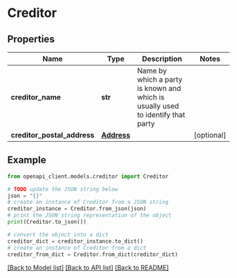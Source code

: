 # Creditor


## Properties

Name | Type | Description | Notes
------------ | ------------- | ------------- | -------------
**creditor_name** | **str** | Name by which a party is known and which is usually used to identify that party | 
**creditor_postal_address** | [**Address**](Address.md) |  | [optional] 

## Example

```python
from openapi_client.models.creditor import Creditor

# TODO update the JSON string below
json = "{}"
# create an instance of Creditor from a JSON string
creditor_instance = Creditor.from_json(json)
# print the JSON string representation of the object
print(Creditor.to_json())

# convert the object into a dict
creditor_dict = creditor_instance.to_dict()
# create an instance of Creditor from a dict
creditor_from_dict = Creditor.from_dict(creditor_dict)
```
[[Back to Model list]](../README.md#documentation-for-models) [[Back to API list]](../README.md#documentation-for-api-endpoints) [[Back to README]](../README.md)


